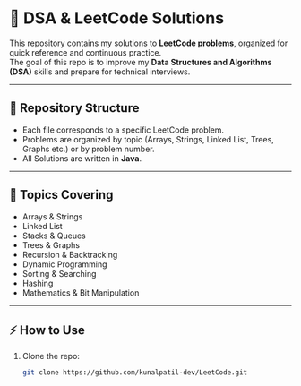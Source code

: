 # 🚀 DSA & LeetCode Solutions

This repository contains my solutions to **LeetCode problems**, organized for quick reference and continuous practice.  
The goal of this repo is to improve my **Data Structures and Algorithms (DSA)** skills and prepare for technical interviews.

---

## 📂 Repository Structure
- Each file corresponds to a specific LeetCode problem.
- Problems are organized by topic (Arrays, Strings, Linked List, Trees, Graphs etc.) or by problem number.
- All Solutions are written in **Java**.

---

## 📝 Topics Covering
- Arrays & Strings
- Linked List
- Stacks & Queues
- Trees & Graphs
- Recursion & Backtracking
- Dynamic Programming
- Sorting & Searching
- Hashing
- Mathematics & Bit Manipulation

---

## ⚡ How to Use
1. Clone the repo:
   ```bash
   git clone https://github.com/kunalpatil-dev/LeetCode.git
